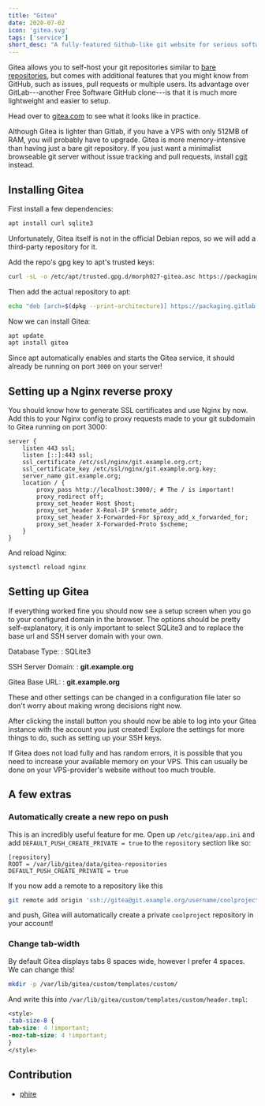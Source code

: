 ```yaml
---
title: "Gitea"
date: 2020-07-02
icon: 'gitea.svg'
tags: ['service']
short_desc: "A fully-featured Github-like git website for serious software projects and communities."
---
```


Gitea allows you to self-host your git repositories similar to [bare
repositories](/git), but comes with additional features that you might know
from GitHub, such as issues, pull requests or multiple users. Its advantage
over GitLab---another Free Software GitHub clone---is that it is much more
lightweight and easier to setup.

Head over to [gitea.com](https://gitea.com) to see what it looks like in
practice.

Although Gitea is lighter than Gitlab, if you have a VPS with only 512MB of
RAM, you will probably have to upgrade. Gitea is more memory-intensive than
having just a bare git repository. If you just want a minimalist browseable git
server without  issue tracking and pull requests, install [cgit](/cgit)
instead.

## Installing Gitea

First install a few dependencies:

```sh
apt install curl sqlite3
```

Unfortunately, Gitea itself is not in the official Debian repos, so we
will add a third-party repository for it.

Add the repo\'s gpg key to apt\'s trusted keys:

```sh
curl -sL -o /etc/apt/trusted.gpg.d/morph027-gitea.asc https://packaging.gitlab.io/gitea/gpg.key
```

Then add the actual repository to apt:

```sh
echo "deb [arch=$(dpkg --print-architecture)] https://packaging.gitlab.io/gitea gitea main" > /etc/apt/sources.list.d/morph027-gitea.list
```

Now we can install Gitea:

```sh
apt update
apt install gitea
```

Since apt automatically enables and starts the Gitea service, it should
already be running on port `3000` on your server!

## Setting up a Nginx reverse proxy

You should know how to generate SSL certificates and use Nginx by now.
Add this to your Nginx config to proxy requests made to your git
subdomain to Gitea running on port 3000:

```nginx
server {
	listen 443 ssl;
	listen [::]:443 ssl;
	ssl_certificate /etc/ssl/nginx/git.example.org.crt;
	ssl_certificate_key /etc/ssl/nginx/git.example.org.key;
	server_name git.example.org;
	location / {
		proxy_pass http://localhost:3000/; # The / is important!
		proxy_redirect off;
		proxy_set_header Host $host;
		proxy_set_header X-Real-IP $remote_addr;
		proxy_set_header X-Forwarded-For $proxy_add_x_forwarded_for;
		proxy_set_header X-Forwarded-Proto $scheme;
	}
}
```


And reload Nginx:

```sh
systemctl reload nginx
```

## Setting up Gitea

If everything worked fine you should now see a setup screen when you go
to your configured domain in the browser. The options should be pretty
self-explanatory, it is only important to select SQLite3 and to replace
the base url and SSH server domain with your own.

Database Type:
:   SQLite3

SSH Server Domain:
:   **git.example.org**

Gitea Base URL:
:   **git.example.org**

These and other settings can be changed in a configuration file later so
don\'t worry about making wrong decisions right now.

After clicking the install button you should now be able to log into
your Gitea instance with the account you just created! Explore the
settings for more things to do, such as setting up your SSH keys.

If Gitea does not load fully and has random errors, it is possible that
you need to increase your available memory on your VPS. This can usually
be done on your VPS-provider\'s website without too much trouble.

## A few extras

### Automatically create a new repo on push

This is an incredibly useful feature for me. Open up
`/etc/gitea/app.ini` and add `DEFAULT_PUSH_CREATE_PRIVATE = true` to the
`repository` section like so:

```systemd
[repository]
ROOT = /var/lib/gitea/data/gitea-repositories
DEFAULT_PUSH_CREATE_PRIVATE = true
```

If you now add a remote to a repository like this

```sh
git remote add origin 'ssh://gitea@git.example.org/username/coolproject.git'
```

and push, Gitea will automatically create a private `coolproject`
repository in your account!

### Change tab-width

By default Gitea displays tabs 8 spaces wide, however I prefer 4 spaces.
We can change this!

```sh
mkdir -p /var/lib/gitea/custom/templates/custom/
```

And write this into
`/var/lib/gitea/custom/templates/custom/header.tmpl`:

```css
<style>
.tab-size-8 {
tab-size: 4 !important;
-moz-tab-size: 4 !important;
}
</style>
```

## Contribution

-   [phire](https://phire.cc)
